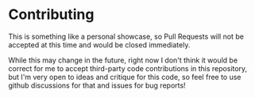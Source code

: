# Contributing

This is something like a personal showcase, so Pull Requests will not be accepted at this time and would be closed immediately.

While this may change in the future, right now I don't think it would be correct for me to accept third-party code contributions in this repository, but I'm very open to ideas and critique for this code, so feel free to use github discussions for that and issues for bug reports!

